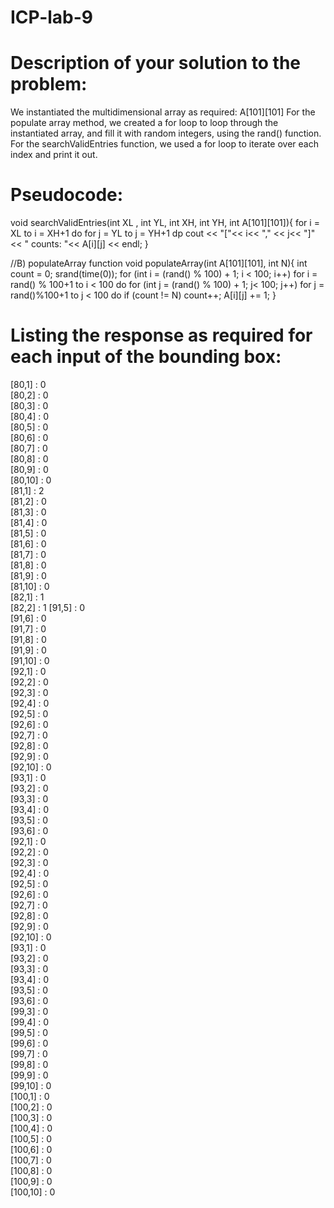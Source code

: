 # ICP-lab-9
# Description of your solution to the problem:
We instantiated the multidimensional array as required: A[101][101]
For the populate array method, we created a for loop to loop through 
the instantiated array, and fill it with random integers, using the rand() function.
For the searchValidEntries function, we used a for loop to iterate over each index and 
print it out.

# Pseudocode:
void searchValidEntries(int XL , int YL, int XH, int YH, int A[101][101]){
    for i = XL to i = XH+1 do
        for j = YL to j = YH+1 dp
            cout << "["<< i<< "," << j<< "]" << " counts: "<< A[i][j] << endl;
}

//B) populateArray function
void populateArray(int A[101][101], int N){
    int count = 0;
    srand(time(0));
    for (int i = (rand() % 100) + 1; i < 100; i++)
    for i = rand() % 100+1 to i < 100 do
        for (int j = (rand() % 100) + 1; j< 100; j++)
        for j = rand()%100+1 to j < 100 do
            if (count != N)
                count++;
                A[i][j] += 1;
            }
            
# Listing the response as required for each input of the bounding box:
[80,1] : 0                                                                 
[80,2] : 0                                                                 
[80,3] : 0                                                                 
[80,4] : 0                                                                 
[80,5] : 0                                                                 
[80,6] : 0                                                                 
[80,7] : 0                                                                 
[80,8] : 0                                                                 
[80,9] : 0                                                                 
[80,10] : 0                                                                
[81,1] : 2                                                              
[81,2] : 0                                                                 
[81,3] : 0                                                                 
[81,4] : 0                                                                 
[81,5] : 0                                                                 
[81,6] : 0                                                                 
[81,7] : 0                                                                 
[81,8] : 0                                                                 
[81,9] : 0                                                                 
[81,10] : 0                                                                
[82,1] : 1                                                           
[82,2] : 1
[91,5] : 0                                                                 
[91,6] : 0                                                                 
[91,7] : 0                                                                 
[91,8] : 0                                                                 
[91,9] : 0                                                                 
[91,10] : 0                                                                
[92,1] : 0                                                                 
[92,2] : 0                                                                 
[92,3] : 0                                                                 
[92,4] : 0                                                                 
[92,5] : 0                                                                 
[92,6] : 0                                                                 
[92,7] : 0                                                                 
[92,8] : 0                                                                 
[92,9] : 0                                                                 
[92,10] : 0                                                                
[93,1] : 0                                                                 
[93,2] : 0                                                                 
[93,3] : 0                                                                 
[93,4] : 0                                                                 
[93,5] : 0                                                                 
[93,6] : 0   
[92,1] : 0                                                                 
[92,2] : 0                                                                 
[92,3] : 0                                                                 
[92,4] : 0                                                                 
[92,5] : 0                                                                 
[92,6] : 0                                                                 
[92,7] : 0                                                                 
[92,8] : 0                                                                 
[92,9] : 0                                                                 
[92,10] : 0                                                                
[93,1] : 0                                                                 
[93,2] : 0                                                                 
[93,3] : 0                                                                 
[93,4] : 0                                                                 
[93,5] : 0                                                                 
[93,6] : 0    
[99,3] : 0                                                                 
[99,4] : 0                                                                 
[99,5] : 0                                                                 
[99,6] : 0                                                                 
[99,7] : 0                                                                 
[99,8] : 0                                                                 
[99,9] : 0                                                                 
[99,10] : 0                                                                
[100,1] : 0                                                                
[100,2] : 0                                                                
[100,3] : 0                                                                
[100,4] : 0                                                                
[100,5] : 0                                                                
[100,6] : 0                                                                
[100,7] : 0                                                                
[100,8] : 0                                                                
[100,9] : 0                                                                
[100,10] : 0                                                               
                 
